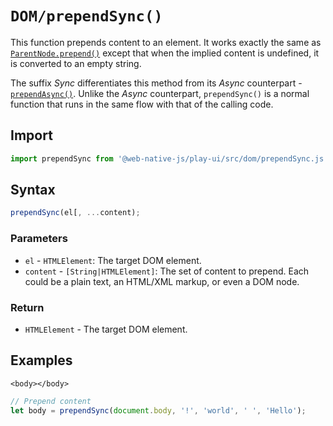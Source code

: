 # `DOM/prependSync()`

This function prepends content to an element. It works exactly the same as [`ParentNode.prepend()`](https://developer.mozilla.org/en-US/docs/Web/API/ParentNode/prepend) except that when the implied content is undefined, it is converted to an empty string.

The suffix *Sync* differentiates this method from its *Async* counterpart - [`prependAsync()`](/play-ui/api/dom/prependasync.md). Unlike the *Async* counterpart, `prependSync()` is a normal function that runs in the same flow with that of the calling code.

## Import

```javascript
import prependSync from '@web-native-js/play-ui/src/dom/prependSync.js';
```

## Syntax

```javascript
prependSync(el[, ...content);
```

### Parameters

* `el` - `HTMLElement`: The target DOM element.
* `content` - `[String|HTMLElement]`: The set of content to prepend. Each could be a plain text, an HTML/XML markup, or even a DOM node.

### Return

* `HTMLElement` - The target DOM element.

## Examples

```markup
<body></body>
```

```javascript
// Prepend content
let body = prependSync(document.body, '!', 'world', ' ', 'Hello');
```

